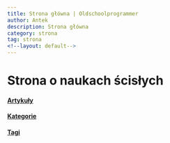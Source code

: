 ```yaml
---
title: Strona główna | Oldschoolprogrammer
author: Antek
description: Strona główna
category: strona
tag: strona
<!--layout: default-->
---
```

# Strona o naukach ścisłych
#### <a href="https://ankiedos.github.io/blog.md">Artykuły</a>
#### <a href="https://ankiedos.github.io/kategorie.md">Kategorie</a>
#### <a href="https://ankiedos.github.io/tagi.md">Tagi</a>

